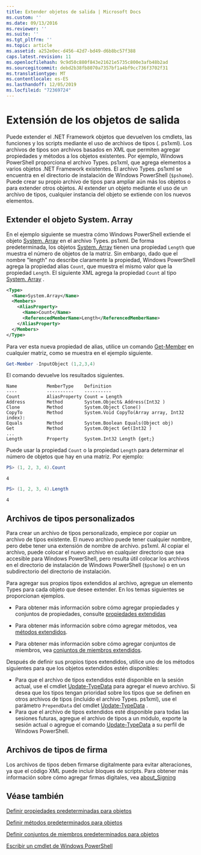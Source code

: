 ```yaml
---
title: Extender objetos de salida | Microsoft Docs
ms.custom: ''
ms.date: 09/13/2016
ms.reviewer: ''
ms.suite: ''
ms.tgt_pltfrm: ''
ms.topic: article
ms.assetid: a252e0ec-d456-42d7-bd49-d6b8bc57f388
caps.latest.revision: 11
ms.openlocfilehash: 9c9d50c880f843e21621e5735c800e3afb48b2ad
ms.sourcegitcommit: debd2b38fb8070a7357bf1a4bf9cc736f3702f31
ms.translationtype: MT
ms.contentlocale: es-ES
ms.lasthandoff: 12/05/2019
ms.locfileid: "72369724"
---
```

# <a name="extending-output-objects"></a>Extensión de los objetos de salida

Puede extender el .NET Framework objetos que devuelven los cmdlets, las funciones y los scripts mediante el uso de archivos de tipos (. ps1xml). Los archivos de tipos son archivos basados en XML que permiten agregar propiedades y métodos a los objetos existentes. Por ejemplo, Windows PowerShell proporciona el archivo Types. ps1xml, que agrega elementos a varios objetos .NET Framework existentes. El archivo Types. ps1xml se encuentra en el directorio de instalación de Windows PowerShell (`$pshome`). Puede crear su propio archivo de tipos para ampliar aún más los objetos o para extender otros objetos. Al extender un objeto mediante el uso de un archivo de tipos, cualquier instancia del objeto se extiende con los nuevos elementos.

## <a name="extending-the-systemarray-object"></a>Extender el objeto System. Array

En el ejemplo siguiente se muestra cómo Windows PowerShell extiende el objeto [System. Array](/dotnet/api/System.Array) en el archivo Types. ps1xml. De forma predeterminada, los objetos [System. Array](/dotnet/api/System.Array) tienen una propiedad `Length` que muestra el número de objetos de la matriz. Sin embargo, dado que el nombre "length" no describe claramente la propiedad, Windows PowerShell agrega la propiedad alias `Count`, que muestra el mismo valor que la propiedad `Length`. El siguiente XML agrega la propiedad `Count` al tipo [System. Array](/dotnet/api/System.Array) .

```xml
<Type>
  <Name>System.Array</Name>
  <Members>
    <AliasProperty>
      <Name>Count</Name>
      <ReferencedMemberName>Length</ReferencedMemberName>
    </AliasProperty>
  </Members>
</Type>

```

Para ver esta nueva propiedad de alias, utilice un comando [Get-Member](/powershell/module/Microsoft.PowerShell.Utility/Get-Member) en cualquier matriz, como se muestra en el ejemplo siguiente.

```powershell
Get-Member -InputObject (1,2,3,4)
```

El comando devuelve los resultados siguientes.
```output
Name           MemberType    Definition
----           ----------    ----------
Count          AliasProperty Count = Length
Address        Method        System.Object& Address(Int32 )
Clone          Method        System.Object Clone()
CopyTo         Method        System.Void CopyTo(Array array, Int32 index):
Equals         Method        System.Boolean Equals(Object obj)
Get            Method        System.Object Get(Int32 )
...
Length         Property      System.Int32 Length {get;}
```
Puede usar la propiedad `Count` o la propiedad `Length` para determinar el número de objetos que hay en una matriz. Por ejemplo:

```powershell
PS> (1, 2, 3, 4).Count
```

```output
4
```

```powershell
PS> (1, 2, 3, 4).Length
```

```output
4
```

## <a name="custom-types-files"></a>Archivos de tipos personalizados

Para crear un archivo de tipos personalizado, empiece por copiar un archivo de tipos existente. El nuevo archivo puede tener cualquier nombre, pero debe tener una extensión de nombre de archivo. ps1xml. Al copiar el archivo, puede colocar el nuevo archivo en cualquier directorio que sea accesible para Windows PowerShell, pero resulta útil colocar los archivos en el directorio de instalación de Windows PowerShell (`$pshome`) o en un subdirectorio del directorio de instalación.

Para agregar sus propios tipos extendidos al archivo, agregue un elemento Types para cada objeto que desee extender. En los temas siguientes se proporcionan ejemplos.

- Para obtener más información sobre cómo agregar propiedades y conjuntos de propiedades, consulte [propiedades extendidas](./extending-properties-for-objects.md)

- Para obtener más información sobre cómo agregar métodos, vea [métodos extendidos](./defining-default-methods-for-objects.md).

- Para obtener más información sobre cómo agregar conjuntos de miembros, vea [conjuntos de miembros extendidos](./defining-default-member-sets-for-objects.md).

Después de definir sus propios tipos extendidos, utilice uno de los métodos siguientes para que los objetos extendidos estén disponibles:

- Para que el archivo de tipos extendidos esté disponible en la sesión actual, use el cmdlet [Update-TypeData](/powershell/module/Microsoft.PowerShell.Utility/Update-TypeData) para agregar el nuevo archivo. Si desea que los tipos tengan prioridad sobre los tipos que se definen en otros archivos de tipos (incluido el archivo Types. ps1xml), use el parámetro `PrependData` del cmdlet [Update-TypeData](/powershell/module/Microsoft.PowerShell.Utility/Update-TypeData) .
- Para que el archivo de tipos extendidos esté disponible para todas las sesiones futuras, agregue el archivo de tipos a un módulo, exporte la sesión actual o agregue el comando [Update-TypeData](/powershell/module/Microsoft.PowerShell.Utility/Update-TypeData) a su perfil de Windows PowerShell.

## <a name="signing-types-files"></a>Archivos de tipos de firma

Los archivos de tipos deben firmarse digitalmente para evitar alteraciones, ya que el código XML puede incluir bloques de scripts. Para obtener más información sobre cómo agregar firmas digitales, vea [about_Signing](/powershell/module/microsoft.powershell.core/about/about_signing)

## <a name="see-also"></a>Véase también

[Definir propiedades predeterminadas para objetos](./extending-properties-for-objects.md)

[Definir métodos predeterminados para objetos](./defining-default-methods-for-objects.md)

[Definir conjuntos de miembros predeterminados para objetos](./defining-default-member-sets-for-objects.md)

[Escribir un cmdlet de Windows PowerShell](./writing-a-windows-powershell-cmdlet.md)
